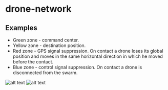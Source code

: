 # drone-network

## Examples

* Green zone - command center.
* Yellow zone - destination position.
* Red zone - GPS signal suppression.
  On contact a drone loses its global position and moves in the same horizontal direction in which he moved before the contact.
* Blue zone - control signal suppression.
  On contact a drone is disconnected from the swarm.

![alt text](https://github.com/KryvavyiPotii/drone-network/blob/main/examples/simulation_gps_control.gif)
![alt text](https://github.com/KryvavyiPotii/drone-network/blob/main/examples/simulation_gps_only.gif)

